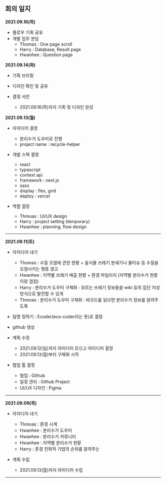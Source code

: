 ## 회의 일지

**2021.09.16(목)**
- 플로우 기획 공유
- 개발 업무 분담
    - Thomas : One page scroll
    - Harry : Database, Result page
    - Hwanhee : Question page

**2021.09.14(화)**

-   기획 브리핑

-   디자인 확인 및 공유

-   결정 사안
    -   2021.09.16(목)까지 기획 및 디자인 완성

**2021.09.13(월)**

-   아이디어 결정

    -   분리수거 도우미로 진행
    -   project name : recycle-helper

-   개발 스택 결정

    -   react
    -   typescript
    -   context api
    -   framework : next.js
    -   sass
    -   display : flex, grid
    -   deploy : vercel

-   역할 결정

    -   Thmoas : UI/UX design
    -   Harry : project setting (temporary)
    -   Hwanhee : planning, flow design

---

**2021.09.11(토)**

-   아이디어 내기

    -   Thomas : 수질 오염에 관한 현황 + 음식물 쓰레기 분쇄기나 물티슈 등 수질을 오염시키는 행동 경고
    -   Hwanhee : 지역별 쓰레기 배출 현황 + 환경 마일리지 (지역별 분리수거 현황이랑 겹침)
    -   Harry : 분리수거 도우미 구체화 : 모르는 쓰레기 정보들을 wiki 등의 집단 지성 방식으로 발전할 수 있게
    -   Thmoas : 분리수거 도우미 구체화 : 바코드를 읽으면 분리수거 정보를 알려주도록

-   팀명 정하기 : Ecoder(eco-coder라는 뜻)로 결정

-   github 생성

-   계획 수정

    -   2021.09.12(일)까지 아이디어 모으고 아이디어 결정
    -   2021.09.13(월)부터 구체화 시작

-   협업 툴 결정
    -   협업 : Github
    -   일정 관리 : Github Project
    -   UI/UX 디자인 : Figma

---

**2021.09.09(목)**

-   아이디어 내기

    -   Thmoas : 환경 시계
    -   Hwanhee : 분리수거 도우미
    -   Hwanhee : 분리수거 커뮤니티
    -   Hwanhee : 지역별 분리수거 현황
    -   Harry : 혼경 친화적 기업의 순위를 알려주는

-   계획 수립
    -   2021.09.13(월)까지 아이디어 수립

---

